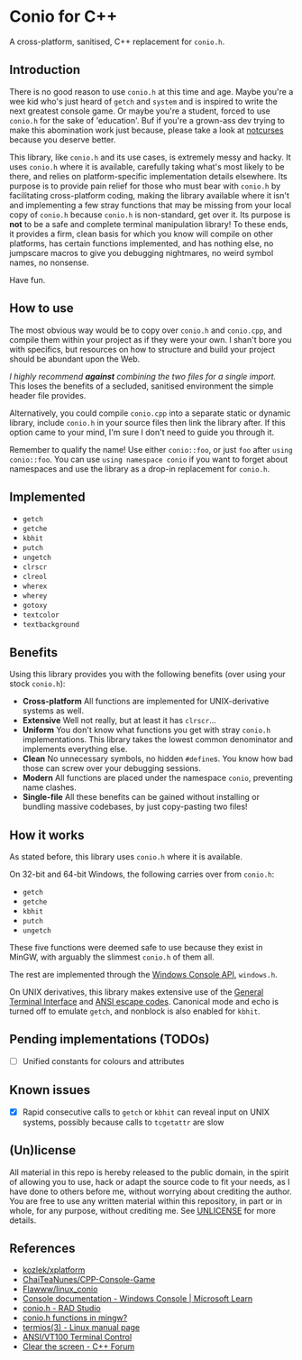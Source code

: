 # Conio for C++

A cross-platform, sanitised, C++ replacement for `conio.h`.

## Introduction

There is no good reason to use `conio.h` at this time and age. Maybe you're a
wee kid who's just heard of `getch` and `system` and is inspired to write the
next greatest console game. Or maybe you're a student, forced to use `conio.h`
for the sake of 'education'. Buf if you're a grown-ass dev trying to make this
abomination work just because, please take a look at
[notcurses](https://github.com/dankamongmen/notcurses) because you deserve
better.

This library, like `conio.h` and its use cases, is extremely messy and hacky.
It uses `conio.h` where it is available, carefully taking what's most likely to
be there, and relies on platform-specific implementation details elsewhere. Its
purpose is to provide pain relief for those who must bear with `conio.h` by
facilitating cross-platform coding, making the library available where it isn't
and implementing a few stray functions that may be missing from your local copy
of `conio.h` because `conio.h` is non-standard, get over it. Its purpose is
**not** to be a safe and complete terminal manipulation library! To these ends,
it provides a firm, clean basis for which you know will compile on other
platforms, has certain functions implemented, and has nothing else, no jumpscare
macros to give you debugging nightmares, no weird symbol names, no nonsense.

Have fun.

## How to use

The most obvious way would be to copy over `conio.h` and `conio.cpp`, and
compile them within your project as if they were your own. I shan't bore you
with specifics, but resources on how to structure and build your project should
be abundant upon the Web.

_I highly recommend **against** combining the two files for a single import._
This loses the benefits of a secluded, sanitised environment the simple header
file provides.

Alternatively, you could compile `conio.cpp` into a separate static or dynamic
library, include `conio.h` in your source files then link the library after. If
this option came to your mind, I'm sure I don't need to guide you through it.

Remember to qualify the name! Use either `conio::foo`, or just `foo` after
`using conio::foo`. You can use `using namespace conio` if you want to forget
about namespaces and use the library as a drop-in replacement for `conio.h`.

## Implemented

- `getch`
- `getche`
- `kbhit`
- `putch`
- `ungetch`
- `clrscr`
- `clreol`
- `wherex`
- `wherey`
- `gotoxy`
- `textcolor`
- `textbackground`

## Benefits

Using this library provides you with the following benefits (over using your
stock `conio.h`):

- **Cross-platform**
  All functions are implemented for UNIX-derivative systems as well.
- **Extensive**
  Well not really, but at least it has `clrscr`...
- **Uniform**
  You don't know what functions you get with stray `conio.h` implementations.
  This library takes the lowest common denominator and implements everything
  else.
- **Clean**
  No unnecessary symbols, no hidden `#define`s. You know how bad those can screw
  over your debugging sessions.
- **Modern**
  All functions are placed under the namespace `conio`, preventing name clashes.
- **Single-file**
  All these benefits can be gained without installing or bundling massive
  codebases, by just copy-pasting two files!

## How it works

As stated before, this library uses `conio.h` where it is available.

On 32-bit and 64-bit Windows, the following carries over from `conio.h`:

- `getch`
- `getche`
- `kbhit`
- `putch`
- `ungetch`

These five functions were deemed safe to use because they exist in MinGW, with
arguably the slimmest `conio.h` of them all.

The rest are implemented through the
[Windows Console API](https://learn.microsoft.com/en-us/windows/console/),
`windows.h`.

On UNIX derivatives, this library makes extensive use of the [General Terminal
Interface](https://pubs.opengroup.org/onlinepubs/7908799/xbd/termios.html) and
[ANSI escape codes](https://en.wikipedia.org/wiki/ANSI_escape_code). Canonical
mode and echo is turned off to emulate `getch`, and nonblock is also enabled
for `kbhit`.

## Pending implementations (TODOs)

- [ ] Unified constants for colours and attributes

## Known issues

- [x] Rapid consecutive calls to `getch` or `kbhit` can reveal input on UNIX
  systems, possibly because calls to `tcgetattr` are slow

## (Un)license

All material in this repo is hereby released to the public domain, in the
spirit of allowing you to use, hack or adapt the source code to fit your needs,
as I have done to others before me, without worrying about crediting the author.
You are free to use any written material within this repository, in part or in
whole, for any purpose, without crediting me. See [UNLICENSE](./UNLICENSE) for
more details.

## References

- [kozlek/xplatform](https://github.com/kozlek/xplatform/blob/master/XPlatform.c)
- [ChaiTeaNunes/CPP-Console-Game](https://github.com/ChaiTeaNunes/CPP-Console-Game/blob/master/platform_conio.cpp)
- [Flawww/linux_conio](https://github.com/Flawww/linux_conio/blob/main/linux_conio.cpp)
- [Console documentation - Windows Console | Microsoft Learn](https://learn.microsoft.com/en-us/windows/console/)
- [conio.h - RAD Studio](https://docwiki.embarcadero.com/RADStudio/Alexandria/en/Conio.h_Index)
- [conio.h functions in mingw?](https://cboard.cprogramming.com/cplusplus-programming/93806-conio-h-functions-mingw.html#post672795)
- [termios(3) - Linux manual page](https://man7.org/linux/man-pages/man3/termios.3.html)
- [ANSI/VT100 Terminal Control](https://www2.ccs.neu.edu/research/gpc/VonaUtils/vona/terminal/vtansi.htm)
- [Clear the screen - C++ Forum](https://cplusplus.com/forum/articles/10515/)

